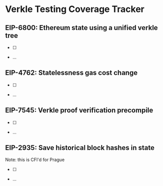 # Verkle Testing Coverage Tracker

## EIP-6800: Ethereum state using a unified verkle tree

- [ ]
- ...

## EIP-4762: Statelessness gas cost change

- [ ]
- ...

## EIP-7545: Verkle proof verification precompile

- [ ]
- ...

## EIP-2935: Save historical block hashes in state

Note: this is CFI'd for Prague

- [ ]
- ...
